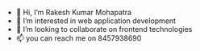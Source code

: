 - 👋 Hi, I’m Rakesh Kumar Mohapatra
- 👀 I’m interested in web application development 
- 💞️ I’m looking to collaborate on frontend technologies
- 📫 you can reach me on 8457938690

<!---
rkm1997/rkm1997 is a ✨ special ✨ repository because its `README.md` (this file) appears on your GitHub profile.
You can click the Preview link to take a look at your changes.
--->
